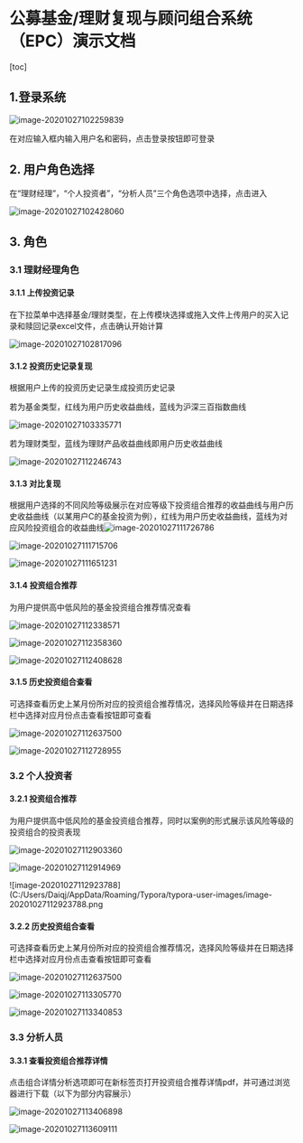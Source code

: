 # 公募基金/理财复现与顾问组合系统（EPC）演示文档

[toc]

## 1.登录系统

![image-20201027102259839](C:%5CUsers%5CDaiqj%5CAppData%5CRoaming%5CTypora%5Ctypora-user-images%5Cimage-20201027102259839.png)

在对应输入框内输入用户名和密码，点击登录按钮即可登录

## 2. 用户角色选择

在“理财经理”，“个人投资者”，“分析人员”三个角色选项中选择，点击进入

![image-20201027102428060](C:%5CUsers%5CDaiqj%5CAppData%5CRoaming%5CTypora%5Ctypora-user-images%5Cimage-20201027102428060.png)

## 3. 角色

### 3.1 理财经理角色

#### 3.1.1 上传投资记录

在下拉菜单中选择基金/理财类型，在上传模块选择或拖入文件上传用户的买入记录和赎回记录excel文件，点击确认开始计算

![image-20201027102817096](C:%5CUsers%5CDaiqj%5CAppData%5CRoaming%5CTypora%5Ctypora-user-images%5Cimage-20201027102817096.png)

#### 3.1.2 投资历史记录复现

根据用户上传的投资历史记录生成投资历史记录

若为基金类型，红线为用户历史收益曲线，蓝线为沪深三百指数曲线

![image-20201027103335771](C:%5CUsers%5CDaiqj%5CAppData%5CRoaming%5CTypora%5Ctypora-user-images%5Cimage-20201027103335771.png)

若为理财类型，蓝线为理财产品收益曲线即用户历史收益曲线

![image-20201027112246743](C:/Users/Daiqj/AppData/Roaming/Typora/typora-user-images/image-20201027112246743.png)

#### 3.1.3 对比复现

根据用户选择的不同风险等级展示在对应等级下投资组合推荐的收益曲线与用户历史收益曲线（以某用户C的基金投资为例），红线为用户历史收益曲线，蓝线为对应风险投资组合的收益曲线![image-20201027111726786](C:/Users/Daiqj/AppData/Roaming/Typora/typora-user-images/image-20201027111726786.png)

![image-20201027111715706](C:/Users/Daiqj/AppData/Roaming/Typora/typora-user-images/image-20201027111715706.png)

![image-20201027111651231](C:/Users/Daiqj/AppData/Roaming/Typora/typora-user-images/image-20201027111651231.png)

#### 3.1.4 投资组合推荐

为用户提供高中低风险的基金投资组合推荐情况查看

![image-20201027112338571](C:/Users/Daiqj/AppData/Roaming/Typora/typora-user-images/image-20201027112338571.png)

![image-20201027112358360](C:/Users/Daiqj/AppData/Roaming/Typora/typora-user-images/image-20201027112358360.png)

![image-20201027112408628](C:/Users/Daiqj/AppData/Roaming/Typora/typora-user-images/image-20201027112408628.png)

#### 3.1.5 历史投资组合查看

可选择查看历史上某月份所对应的投资组合推荐情况，选择风险等级并在日期选择栏中选择对应月份点击查看按钮即可查看

![image-20201027112637500](C:/Users/Daiqj/AppData/Roaming/Typora/typora-user-images/image-20201027112637500.png)

![image-20201027112728955](C:/Users/Daiqj/AppData/Roaming/Typora/typora-user-images/image-20201027112728955.png)

### 3.2 个人投资者

#### 3.2.1 投资组合推荐

为用户提供高中低风险的基金投资组合推荐，同时以案例的形式展示该风险等级的投资组合的投资表现

![image-20201027112903360](C:/Users/Daiqj/AppData/Roaming/Typora/typora-user-images/image-20201027112903360.png)

![image-20201027112914969](C:/Users/Daiqj/AppData/Roaming/Typora/typora-user-images/image-20201027112914969.png)

![image-20201027112923788](C:/Users/Daiqj/AppData/Roaming/Typora/typora-user-images/image-20201027112923788.png

#### 3.2.2 历史投资组合查看

可选择查看历史上某月份所对应的投资组合推荐情况，选择风险等级并在日期选择栏中选择对应月份点击查看按钮即可查看

![image-20201027112637500](C:/Users/Daiqj/AppData/Roaming/Typora/typora-user-images/image-20201027112637500.png) 

![image-20201027113305770](C:/Users/Daiqj/AppData/Roaming/Typora/typora-user-images/image-20201027113305770.png)

![image-20201027113340853](C:/Users/Daiqj/AppData/Roaming/Typora/typora-user-images/image-20201027113340853.png)

### 3.3 分析人员

#### 3.3.1 查看投资组合推荐详情

点击组合详情分析选项即可在新标签页打开投资组合推荐详情pdf，并可通过浏览器进行下载（以下为部分内容展示）

![image-20201027113406898](C:/Users/Daiqj/AppData/Roaming/Typora/typora-user-images/image-20201027113406898.png)

![image-20201027113609111](C:/Users/Daiqj/AppData/Roaming/Typora/typora-user-images/image-20201027113609111.png)